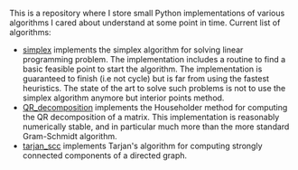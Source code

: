 This is a repository where I store small Python implementations of various algorithms I cared about understand at some point in time.
Current list of algorithms:
- [simplex](./simplex.py) implements the simplex algorithm for solving linear programming problem. The implementation includes a routine to find a basic feasible point to start the algorithm. The implementation is guaranteed to finish (i.e not cycle) but is far from using the fastest heuristics. The state of the art to solve such problems is not to use the simplex algorithm anymore but interior points method.
- [QR_decomposition](./QR_decomposition.py) implements the Householder method for computing the QR decomposition of a matrix. This implementation is reasonably numerically stable, and in particular much more than the more standard Gram-Schmidt algorithm. 
- [tarjan_scc](./tarjan_scc.py) implements Tarjan's algorithm for computing strongly connected components of a directed graph.